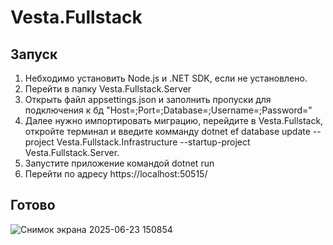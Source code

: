 # Vesta.Fullstack
## Запуск
1) Небходимо установить Node.js и .NET SDK, если не установлено.
2) Перейти в папку Vesta.Fullstack.Server
3) Открыть файл appsettings.json и заполнить пропуски для подключения к бд "Host=;Port=;Database=;Username=;Password="
4) Далее нужно импортировать миграцию, перейдите в Vesta.Fullstack, откройте терминал и введите комманду dotnet ef database update --project Vesta.Fullstack.Infrastructure --startup-project Vesta.Fullstack.Server.
5) Запустите приложение командой dotnet run
6) Перейти по адресу https://localhost:50515/
## Готово
![Снимок экрана 2025-06-23 150854](https://github.com/user-attachments/assets/92c171ce-ae1f-42a5-a4dc-4bf0de5504bc)
